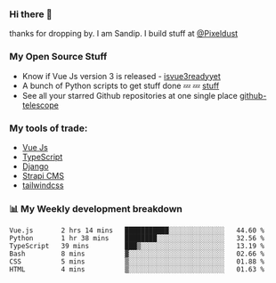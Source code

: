 ### Hi there 👋

thanks for dropping by.
I am Sandip. I build stuff at [@Pixeldust](github.com/pixeldust-in/)

###  **My Open Source Stuff**

 - Know if Vue Js version 3 is released -  [isvue3readyyet](https://github.com/sandiprb/isvue3readyyet)
 - A bunch of Python scripts to get stuff done 💤 💤 [stuff](https://github.com/sandiprb/stuff)
 - See all your starred Github repositories at one single place [github-telescope](https://github.com/sandiprb/github-telescope)



###  **My tools of trade:**
 - [Vue Js](https://github.com/vuejs/vue/)
 - [TypeScript](https://github.com/microsoft/TypeScript)
 - [Django](github.com/django/django)
 - [Strapi CMS](github.com/strapi/strapi)
 - [tailwindcss](https://github.com/tailwindlabs/tailwindcss)


###  📊 **My Weekly development breakdown**
<!--START_SECTION:waka-->

```text
Vue.js       2 hrs 14 mins   ███████████░░░░░░░░░░░░░░   44.60 %
Python       1 hr 38 mins    ████████░░░░░░░░░░░░░░░░░   32.56 %
TypeScript   39 mins         ███▒░░░░░░░░░░░░░░░░░░░░░   13.19 %
Bash         8 mins          ▓░░░░░░░░░░░░░░░░░░░░░░░░   02.66 %
CSS          5 mins          ▒░░░░░░░░░░░░░░░░░░░░░░░░   01.88 %
HTML         4 mins          ▒░░░░░░░░░░░░░░░░░░░░░░░░   01.63 %
```

<!--END_SECTION:waka-->
